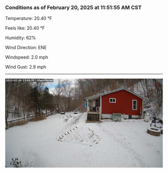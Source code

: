 ### Conditions as of February 20, 2025 at 11:51:55 AM CST 

Temperature: 20.40 &deg;F

Feels like: 20.40 &deg;F

Humidity: 62%

Wind Direction: ENE

Windspeed: 2.0 mph

Wind Gust: 2.9 mph

---

<img src="./images/latest.jpeg"/>

